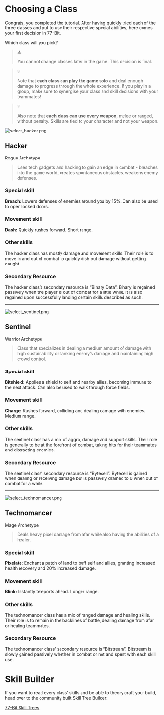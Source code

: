 # Choosing a Class

Congrats, you completed the tutorial. After having quickly tried each of the three classes and put to use their respective special abilities, here comes your first decision in 77-Bit.

Which class will you pick?

> ⚠️
> 
> You cannot change classes later in the game. This decision is final.


> 💡
> 
> Note that **each class can play the game solo** and deal enough damage to progress through the whole experience. If you play in a group, make sure to synergise your class and skill decisions with your teammates!

> 💡
> 
> Also note that **each class can use every weapon**, melee or ranged, without penalty. Skills are tied to your character and not your weapon.


![select_hacker.png](/content/choosing-a-class/db1f7c8c-2bc8-47fe-b275-c8cb414682c7.png)

## Hacker

Rogue Archetype

> Uses tech gadgets and hacking to gain an edge in combat - breaches into the game world, creates spontaneous obstacles, weakens enemy defenses.
> 

### Special skill

**Breach:** Lowers defenses of enemies around you by 15%. Can also be used to open locked doors.

### Movement skill

**Dash:** Quickly rushes forward. Short range.

### Other skills

The hacker class has mostly damage and movement skills. Their role is to move in and out of combat to quickly dish out damage without getting caught.

### Secondary Resource

The hacker class’s secondary resource is “Binary Data”. Binary is regained passively when the player is out of combat for a little while. It is also regained upon successfully landing certain skills described as such.

---

![select_sentinel.png](/content/choosing-a-class/8db53db3-5782-4092-975d-7e0e227aae16.png)

## Sentinel

Warrior Archetype

> Class that specializes in dealing a medium amount of damage with high sustainability or tanking enemy’s damage and maintaining high crowd control.
> 

### Special skill

**Bitshield:** Applies a shield to self and nearby allies, becoming immune to the next attack. Can also be used to walk through force fields.

### Movement skill

**Charge:** Rushes forward, colliding and dealing damage with enemies. Medium range.

### Other skills

The sentinel class has a mix of aggro, damage and support skills. Their role is generally to be at the forefront of combat, taking hits for their teammates and distracting enemies.

### Secondary Resource

The sentinel class’ secondary resource is “Bytecell”. Bytecell is gained when dealing or receiving damage but is passively drained to 0 when out of combat for a while.

---

![select_technomancer.png](/content/choosing-a-class/ddf627b2-3663-4e7b-b7c7-fa41ccf624ac.png)

## Technomancer

Mage Archetype

> Deals heavy pixel damage from afar while also having the abilities of a healer.
> 

### Special skill

**Pixelate:** Enchant a patch of land to buff self and allies, granting increased health recovery and 20% increased damage.

### Movement skill

**Blink:** Instantly teleports ahead. Longer range.

### Other skills

The technomancer class has a mix of ranged damage and healing skills. Their role is to remain in the backlines of battle, dealing damage from afar or healing teammates.

### Secondary Resource

The technomancer class’ secondary resource is “Bitstream”. Bitstream is slowly gained passively whether in combat or not and spent with each skill use.


# Skill Builder

If you want to read every class’ skills and be able to theory craft your build, head over to the community built Skill Tree Builder:

[77-Bit Skill Trees](https://skills.77-bit.wiki/)